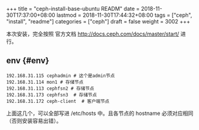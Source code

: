 +++
title = "ceph-install-base-ubuntu READM"
date = 2018-11-30T17:37:00+08:00
lastmod = 2018-11-30T17:44:32+08:00
tags = ["ceph", "install", "readme"]
categories = ["ceph"]
draft = false
weight = 3002
+++

本次安装，完全按照 官方文档 <http://docs.ceph.com/docs/master/start/>
进行。


## env {#env}

```
192.168.31.115 cephadmin # 这个是admin节点
192.168.31.114 mon1 # 存储节点
192.168.31.113 cephfsn2 # 存储节点
192.168.31.173 cephfsn3  # 存储节点
192.168.31.172 ceph-client  # 客户端节点
```

上面这几个，可以全部写进 /etc/hosts 中。且各节点的 hostname
必须对应相同（否则安装容易出错）。
